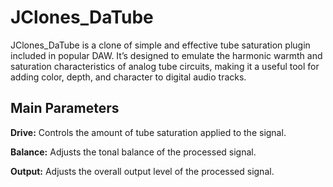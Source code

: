 # JClones_DaTube
JClones_DaTube is a clone of simple and effective tube saturation plugin included in popular DAW. It’s designed to emulate the harmonic warmth and saturation characteristics of analog tube circuits, making it a useful tool for adding color, depth, and character to digital audio tracks.

## Main Parameters

**Drive:** Controls the amount of tube saturation applied to the signal.

**Balance:** Adjusts the tonal balance of the processed signal.

**Output:** Adjusts the overall output level of the processed signal.
 
